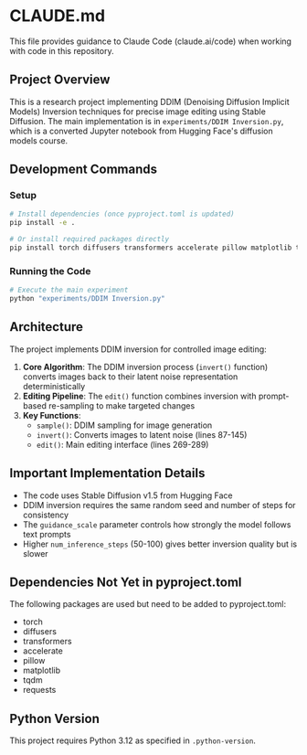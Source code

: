 # CLAUDE.md

This file provides guidance to Claude Code (claude.ai/code) when working with code in this repository.

## Project Overview

This is a research project implementing DDIM (Denoising Diffusion Implicit Models) Inversion techniques for precise image editing using Stable Diffusion. The main implementation is in `experiments/DDIM Inversion.py`, which is a converted Jupyter notebook from Hugging Face's diffusion models course.

## Development Commands

### Setup
```bash
# Install dependencies (once pyproject.toml is updated)
pip install -e .

# Or install required packages directly
pip install torch diffusers transformers accelerate pillow matplotlib tqdm requests
```

### Running the Code
```bash
# Execute the main experiment
python "experiments/DDIM Inversion.py"
```

## Architecture

The project implements DDIM inversion for controlled image editing:

1. **Core Algorithm**: The DDIM inversion process (`invert()` function) converts images back to their latent noise representation deterministically
2. **Editing Pipeline**: The `edit()` function combines inversion with prompt-based re-sampling to make targeted changes
3. **Key Functions**:
   - `sample()`: DDIM sampling for image generation
   - `invert()`: Converts images to latent noise (lines 87-145)
   - `edit()`: Main editing interface (lines 269-289)

## Important Implementation Details

- The code uses Stable Diffusion v1.5 from Hugging Face
- DDIM inversion requires the same random seed and number of steps for consistency
- The `guidance_scale` parameter controls how strongly the model follows text prompts
- Higher `num_inference_steps` (50-100) gives better inversion quality but is slower

## Dependencies Not Yet in pyproject.toml

The following packages are used but need to be added to pyproject.toml:
- torch
- diffusers
- transformers
- accelerate
- pillow
- matplotlib
- tqdm
- requests

## Python Version

This project requires Python 3.12 as specified in `.python-version`.